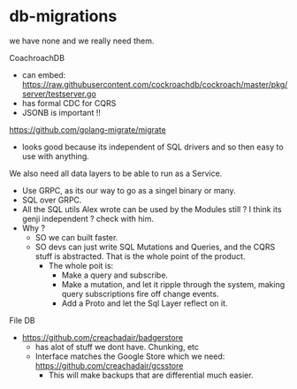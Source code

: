 # db-migrations

we have none and we really need them.

CoachroachDB
- can embed: https://raw.githubusercontent.com/cockroachdb/cockroach/master/pkg/server/testserver.go
- has formal CDC for CQRS
- JSONB is important !!

https://github.com/golang-migrate/migrate
- looks good because its independent of SQL drivers and so then easy to use with anything.

We also need all data layers to be able to run as a Service. 
- Use GRPC, as its our way to go as a singel binary or many.
- SQL over GRPC.
- All the SQL utils Alex wrote can be used by the Modules still ? I think its genji independent ? check with him.
- Why ?
	- SO we can built faster.
	- SO devs can just write SQL Mutations and Queries, and the CQRS stuff is abstracted. That is the whole point of the product.
		- The whole poit is:
			- Make a query and subscribe.
			- Make a mutation, and let it ripple through the system, making query subscriptions fire off change events.
			- Add a Proto and let the Sql Layer reflect on it.


File DB
- https://github.com/creachadair/badgerstore
	- has alot of stuff we dont have. Chunking, etc
	- Interface matches the Google Store which we need: https://github.com/creachadair/gcsstore
		- This will make backups that are differential much easier.